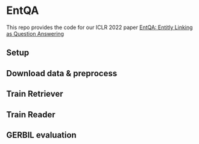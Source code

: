 # EntQA

This repo provides the code for our ICLR 2022 paper [EntQA: Entitly Linking as Question Answering](https://arxiv.org/pdf/2110.02369.pdf)

## Setup

## Download data & preprocess

## Train Retriever 

## Train Reader 

## GERBIL evaluation
